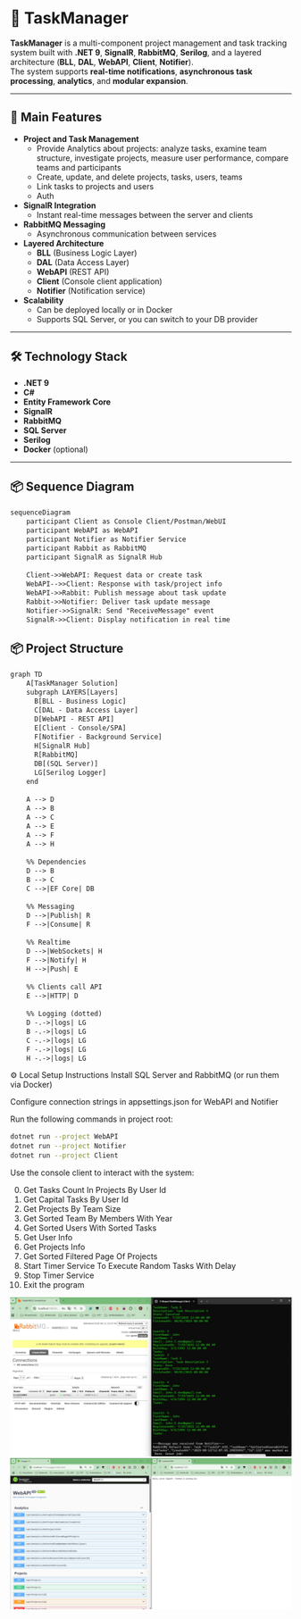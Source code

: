 # 📝 TaskManager

**TaskManager** is a multi-component project management and task tracking system built with **.NET 9**, **SignalR**, **RabbitMQ**, **Serilog**, and a layered architecture (**BLL**, **DAL**, **WebAPI**, **Client**, **Notifier**).  
The system supports **real-time notifications**, **asynchronous task processing**, **analytics**, and **modular expansion**.

---

## 🚀 Main Features
- **Project and Task Management**
  - Provide Analytics about projects: analyze tasks, examine team structure, investigate projects, measure user performance, compare teams and participants
  - Create, update, and delete projects, tasks, users, teams
  - Link tasks to projects and users
  - Auth
- **SignalR Integration**
  - Instant real-time messages between the server and clients
- **RabbitMQ Messaging**
  - Asynchronous communication between services
- **Layered Architecture**
  - **BLL** (Business Logic Layer)
  - **DAL** (Data Access Layer)
  - **WebAPI** (REST API)
  - **Client** (Console client application)
  - **Notifier** (Notification service)
- **Scalability**
  - Can be deployed locally or in Docker
  - Supports SQL Server, or you can switch to your DB provider

---

## 🛠 Technology Stack
- **.NET 9**
- **C#**
- **Entity Framework Core**
- **SignalR**
- **RabbitMQ**
- **SQL Server**
- **Serilog**
- **Docker** (optional)

---

## 📦 Sequence Diagram
```mermaid
sequenceDiagram
    participant Client as Console Client/Postman/WebUI
    participant WebAPI as WebAPI
    participant Notifier as Notifier Service
    participant Rabbit as RabbitMQ
    participant SignalR as SignalR Hub

    Client->>WebAPI: Request data or create task
    WebAPI-->>Client: Response with task/project info
    WebAPI->>Rabbit: Publish message about task update
    Rabbit->>Notifier: Deliver task update message
    Notifier->>SignalR: Send "ReceiveMessage" event
    SignalR->>Client: Display notification in real time
```

## 📦 Project Structure
```mermaid
graph TD
    A[TaskManager Solution]
    subgraph LAYERS[Layers]
      B[BLL - Business Logic]
      C[DAL - Data Access Layer]
      D[WebAPI - REST API]
      E[Client - Console/SPA]
      F[Notifier - Background Service]
      H[SignalR Hub]
      R[RabbitMQ]
      DB[(SQL Server)]
      LG[Serilog Logger]
    end

    A --> D
    A --> B
    A --> C
    A --> E
    A --> F
    A --> H

    %% Dependencies
    D --> B
    B --> C
    C -->|EF Core| DB

    %% Messaging
    D -->|Publish| R
    F -->|Consume| R

    %% Realtime
    D -->|WebSockets| H
    F -->|Notify| H
    H -->|Push| E

    %% Clients call API
    E -->|HTTP| D

    %% Logging (dotted)
    D -.->|logs| LG
    B -.->|logs| LG
    C -.->|logs| LG
    F -.->|logs| LG
    H -.->|logs| LG

```

⚙️ Local Setup Instructions
Install SQL Server and RabbitMQ (or run them via Docker)

Configure connection strings in appsettings.json for WebAPI and Notifier

Run the following commands in project root:

```bash
dotnet run --project WebAPI
dotnet run --project Notifier
dotnet run --project Client
```

Use the console client to interact with the system:

0. Get Tasks Count In Projects By User Id
1. Get Capital Tasks By User Id
2. Get Projects By Team Size
3. Get Sorted Team By Members With Year
4. Get Sorted Users With Sorted Tasks
5. Get User Info
6. Get Projects Info
7. Get Sorted Filtered Page Of Projects
8. Start Timer Service To Execute Random Tasks With Delay
9. Stop Timer Service
10. Exit the program

<img src="Img_1.jpg" style="max-width: 100%; height: auto;"/>

<img src="Img_2.jpg" style="max-width: 100%; height: auto;"/>
